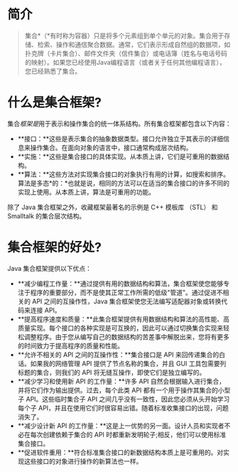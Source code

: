 # 简介

> 集合*（*有时称为容器）只是将多个元素组到单个单元的对象。集合用于存储、检索、操作和通信聚合数据。通常，它们表示形成自然组的数据项，如扑克牌（卡片集合）、邮件文件夹（信件集合）或电话簿（姓名与电话号码的映射）。如果您已经使用Java编程语言（或者关于任何其他编程语言），您已经熟悉了集合。

# 什么是集合框架?

集合*框架是*用于表示和操作集合的统一体系结构。所有集合框架都包含以下内容：

- **接口：**这些是表示集合的抽象数据类型。接口允许独立于其表示的详细信息来操作集合。在面向对象的语言中，接口通常构成层次结构。
- **实施：**这些是集合接口的具体实现。从本质上讲，它们是可重用的数据结构。
- **算法：**这些方法对实现集合接口的对象执行有用的计算，如搜索和排序。算法是多态*的：*也就是说，相同的方法可以在适当的集合接口的许多不同的实现上使用。从本质上讲，算法是可重用的功能。

除了 Java 集合框架之外，收藏框架最著名的示例是 C++ 模板库 （STL） 和 Smalltalk 的集合层次结构。

# 集合框架的好处?

Java 集合框架提供以下优点：

- **减少编程工作量：**通过提供有用的数据结构和算法，集合框架使您能够专注于程序的重要部分，而不是使其正常工作所需的低级"管道"。通过促进不相关的 API 之间的互操作性，Java 集合框架使您无法编写适配器对象或转换代码来连接 API。
- **提高程序速度和质量：**此集合框架提供有用数据结构和算法的高性能、高质量实现。每个接口的各种实现是可互换的，因此可以通过切换集合实现来轻松调整程序。由于您从编写自己的数据结构的苦差事中解脱出来，您将有更多的时间致力于提高程序的质量和性能。
- **允许不相关的 API 之间的互操作性：**集合接口是 API 来回传递集合的白话。如果我的网络管理 API 提供了节点名称的集合，并且 GUI 工具包需要列标题的集合，则我们的 API 将无缝互操作，即使它们是独立编写的。
- **减少学习和使用新 API 的工作量：**许多 API 自然会根据输入进行集合，并将它们作为输出提供。过去，每个此类 API 都有一个用于操作其集合的小型子 API。这些临时集合子 API 之间几乎没有一致性，因此您必须从头开始学习每个子 API，并且在使用它们时很容易出错。随着标准收集接口的出现，问题消失了。
- **减少设计新 API 的工作量：**这是上一优势的另一面。设计人员和实现者不必在每次创建依赖于集合的 API 时都重新发明轮子;相反，他们可以使用标准集合接口。
- **促进软件重用：**符合标准集合接口的新数据结构本质上是可重用的。对实现这些接口的对象进行操作的新算法也一样。